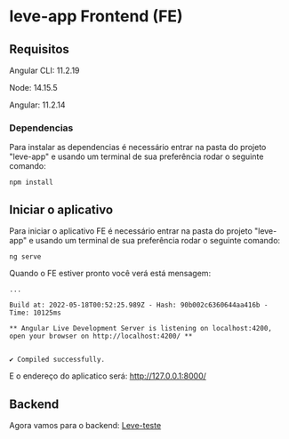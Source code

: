 # leve-app Frontend (FE)

## Requisitos
Angular CLI: 11.2.19

Node: 14.15.5

Angular: 11.2.14

### Dependencias
Para instalar as dependencias é necessário entrar na pasta do projeto "leve-app" e usando um terminal de sua preferência rodar o seguinte comando:
```
npm install
```

## Iniciar o aplicativo
Para iniciar o aplicativo FE é necessário entrar na pasta do projeto "leve-app" e usando um terminal de sua preferência rodar o seguinte comando:
```
ng serve
```

Quando o FE estiver pronto você verá está mensagem:
```
...

Build at: 2022-05-18T00:52:25.989Z - Hash: 90b002c6360644aa416b - Time: 10125ms

** Angular Live Development Server is listening on localhost:4200, open your browser on http://localhost:4200/ **


✔ Compiled successfully.
```
E o endereço do aplicatico será: http://127.0.0.1:8000/

## Backend
Agora vamos para o backend: [Leve-teste](https://github.com/HevertonLemos/leve-teste)
